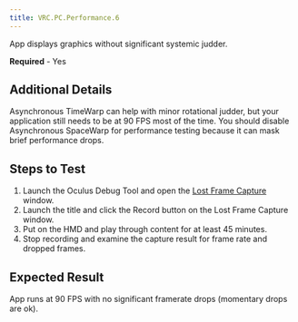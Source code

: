 ```yaml
---
title: VRC.PC.Performance.6
---
```

App displays graphics without significant systemic judder.

**Required** - Yes

## Additional Details

Asynchronous TimeWarp can help with minor rotational judder, but your application still needs to be at 90 FPS most of the time. You should disable Asynchronous SpaceWarp for performance testing because it can mask brief performance drops.

## Steps to Test

1. Launch the Oculus Debug Tool and open the [Lost Frame Capture](/documentation/pcsdk/latest/concepts/dg-performance-lostframes/) window.
2. Launch the title and click the Record button on the Lost Frame Capture window.
3. Put on the HMD and play through content for at least 45 minutes.
4. Stop recording and examine the capture result for frame rate and dropped frames.
## Expected Result

App runs at 90 FPS with no significant framerate drops (momentary drops are ok).

